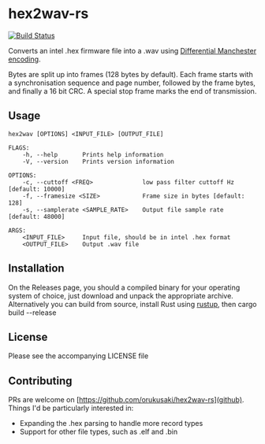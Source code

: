 # hex2wav-rs
[![Build Status](https://travis-ci.com/orukusaki/hex2wav-rs.svg?branch=main)](https://travis-ci.com/orukusaki/hex2wav-rs)

Converts an intel .hex firmware file into a .wav using [Differential Manchester encoding](https://en.wikipedia.org/wiki/Differential_Manchester_encoding).

Bytes are split up into frames (128 bytes by default). Each frame starts with a synchronisation sequence and page number, followed by the frame bytes, and finally a 16 bit CRC.  A special stop frame marks the end of transmission.

## Usage
    hex2wav [OPTIONS] <INPUT_FILE> [OUTPUT_FILE]

    FLAGS:
        -h, --help       Prints help information
        -V, --version    Prints version information

    OPTIONS:
        -c, --cuttoff <FREQ>              low pass filter cuttoff Hz [default: 10000]
        -f, --framesize <SIZE>            Frame size in bytes [default: 128]
        -s, --samplerate <SAMPLE_RATE>    Output file sample rate [default: 48000]

    ARGS:
        <INPUT_FILE>     Input file, should be in intel .hex format
        <OUTPUT_FILE>    Output .wav file

## Installation
On the Releases page, you should a compiled binary for your operating system of choice, just download and unpack the appropriate archive.
Alternatively you can build from source, install Rust using [rustup](https://rustup.rs/), then
    cargo build --release

## License
Please see the accompanying LICENSE file

## Contributing
PRs are welcome on [https://github.com/orukusaki/hex2wav-rs](github). Things I'd be particularly interested in:
* Expanding the .hex parsing to handle more record types
* Support for other file types, such as .elf and .bin
